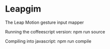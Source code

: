 Leapgim
=======

The Leap Motion gesture input mapper

Running the coffeescript version: npm run source

Compiling into javascript: npm run compile
